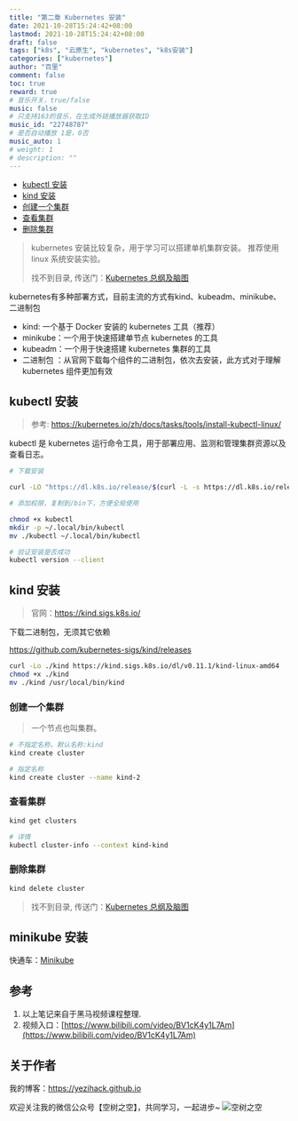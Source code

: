 ```yaml
---
title: "第二章 Kubernetes 安装"
date: 2021-10-28T15:24:42+08:00
lastmod: 2021-10-28T15:24:42+08:00
draft: false
tags: ["k8s", "云原生", "kubernetes", "k8s安装"]
categories: ["kubernetes"]
author: "百里"
comment: false
toc: true
reward: true
# 音乐开关，true/false
music: false
# 只支持163的音乐，在生成外链播放器获取ID
music_id: "22748787"
# 是否自动播放 1是，0否
music_auto: 1
# weight: 1
# description: "" 
---
```


- [kubectl 安装](#kubectl-安装)
- [kind 安装](#kind-安装)
- [创建一个集群](#创建一个集群)
- [查看集群](#查看集群)
- [删除集群](#删除集群)

> kubernetes 安装比较复杂，用于学习可以搭建单机集群安装。
> 推荐使用 linux 系统安装实验。
>
> 找不到目录, 传送门：[Kubernetes 总纲及脑图](https://yezihack.github.io/k8s-mindmap.html)

kubernetes有多种部署方式，目前主流的方式有kind、kubeadm、minikube、二进制包

- kind: 一个基于 Docker 安装的 kubernetes 工具（推荐）
- minikube：一个用于快速搭建单节点 kubernetes 的工具
- kubeadm：一个用于快速搭建 kubernetes 集群的工具
- 二进制包 ：从官网下载每个组件的二进制包，依次去安装，此方式对于理解 kubernetes 组件更加有效


## kubectl 安装
> 参考: https://kubernetes.io/zh/docs/tasks/tools/install-kubectl-linux/

kubectl 是 kubernetes 运行命令工具，用于部署应用、监测和管理集群资源以及查看日志。

```sh
# 下载安装

curl -LO "https://dl.k8s.io/release/$(curl -L -s https://dl.k8s.io/release/stable.txt)/bin/linux/amd64/kubectl"

# 添加权限，复制到/bin下，方便全局使用

chmod +x kubectl
mkdir -p ~/.local/bin/kubectl
mv ./kubectl ~/.local/bin/kubectl

# 验证安装是否成功
kubectl version --client

```

## kind 安装
> 官网：https://kind.sigs.k8s.io/

下载二进制包，无须其它依赖 

https://github.com/kubernetes-sigs/kind/releases

```sh
curl -Lo ./kind https://kind.sigs.k8s.io/dl/v0.11.1/kind-linux-amd64
chmod +x ./kind
mv ./kind /usr/local/bin/kind
```



### 创建一个集群

> 一个节点也叫集群。

```sh
# 不指定名称，默认名称:kind 
kind create cluster

# 指定名称
kind create cluster --name kind-2
```

### 查看集群

```sh
kind get clusters

# 详情
kubectl cluster-info --context kind-kind
```

### 删除集群

```sh
kind delete cluster
```

> 找不到目录, 传送门：[Kubernetes 总纲及脑图](https://yezihack.github.io/k8s-mindmap.html)

## minikube 安装
快通车：[Minikube](https://yezihack.github.io/k8s-minikube.html)

## 参考

1. 以上笔记来自于黑马视频课程整理.
2. 视频入口：[https://www.bilibili.com/video/BV1cK4y1L7Am](https://www.bilibili.com/video/BV1cK4y1L7Am)

   


## 关于作者
我的博客：https://yezihack.github.io

欢迎关注我的微信公众号【空树之空】，共同学习，一起进步~
![空树之空](https://cdn.jsdelivr.net/gh/yezihack/assets/b/20210122112114.png?imageslim)